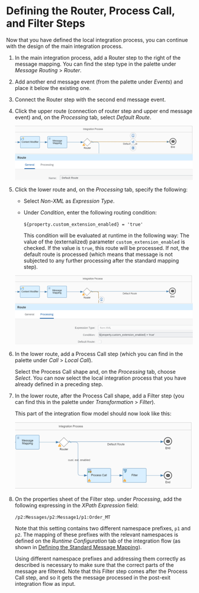 <!-- loio6e5b9f6031bc4e8cbe35ac2679a1bc00 -->

# Defining the Router, Process Call, and Filter Steps

Now that you have defined the local integration process, you can continue with the design of the main integration process.

1.  In the main integration process, add a Router step to the right of the message mapping. You can find the step type in the palette under *Message Routing* \> *Router*.

2.  Add another end message event \(from the palette under *Events*\) and place it below the existing one.

3.  Connect the Router step with the second end message event.

4.  Click the upper route \(connection of router step and upper end message event\) and, on the *Processing* tab, select *Default Route*.

    ![](images/CUST_EX_ROUTER_1_418d6d1.png)

5.  Click the lower route and, on the *Processing* tab, specify the following:

    -   Select *Non-XML* as *Expression Type*.

    -   Under *Condition*, enter the following routing condition:

        `${property.custom_extension_enabled} = 'true'`

        This condition will be evaluated at runtime in the following way: The value of the \(externalized\) parameter `custom_extension_enabled` is checked. If the value is `true`, this route will be processed. If not, the default route is processed \(which means that message is not subjected to any further processing after the standard mapping step\).


    ![](images/CUST_EX_ROUTER_2_9d3e097.png)

6.  In the lower route, add a Process Call step \(which you can find in the palette under *Call* \> *Local Call*\).

    Select the Process Call shape and, on the *Processing* tab, choose *Select*. You can now select the local integration process that you have already defined in a preceding step.

7.  In the lower route, after the Process Call shape, add a Filter step \(you can find this in the palette under *Transformation* \> *Filter*\).

    This part of the integration flow model should now look like this:

    ![](images/LoerRoute_3a68b0b.png)

8.  On the properties sheet of the Filter step. under *Processing*, add the following expressing in the *XPath Expression* field:

    `/p2:Messages/p2:Message1/p1:Order_MT`

    Note that this setting contains two different namespace prefixes, `p1` and `p2`. The mapping of these prefixes with the relevant namespaces is defined on the *Runtime Configuration* tab of the integration flow \(as shown in [Defining the Standard Message Mapping](defining-the-standard-message-mapping-c0e0f6d.md)\).

    Using different namespace prefixes and addressing them correctly as described is necessary to make sure that the correct parts of the message are filtered. Note that this Filter step comes after the Process Call step, and so it gets the message processed in the post-exit integration flow as input.


